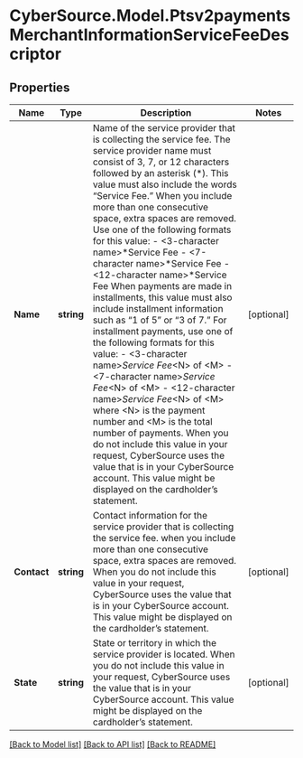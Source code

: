# CyberSource.Model.Ptsv2paymentsMerchantInformationServiceFeeDescriptor
## Properties

Name | Type | Description | Notes
------------ | ------------- | ------------- | -------------
**Name** | **string** | Name of the service provider that is collecting the service fee. The service provider name must consist of 3, 7, or 12 characters followed by an asterisk (*). This value must also include the words “Service Fee.”  When you include more than one consecutive space, extra spaces are removed. Use one of the following formats for this value: - &lt;3-character name&gt;*Service Fee - &lt;7-character name&gt;*Service Fee - &lt;12-character name&gt;*Service Fee  When payments are made in installments, this value must also include installment information such as “1 of 5” or “3 of 7.” For installment payments, use one of the following formats for this value: - &lt;3-character name&gt;*Service Fee*&lt;N&gt; of &lt;M&gt; - &lt;7-character name&gt;*Service Fee*&lt;N&gt; of &lt;M&gt; - &lt;12-character name&gt;*Service Fee*&lt;N&gt; of &lt;M&gt;  where &lt;N&gt; is the payment number and &lt;M&gt; is the total number of payments.  When you do not include this value in your request, CyberSource uses the value that is in your CyberSource account.  This value might be displayed on the cardholder’s statement.  | [optional] 
**Contact** | **string** | Contact information for the service provider that is collecting the service fee. when you include more than one consecutive space, extra spaces are removed.  When you do not include this value in your request, CyberSource uses the value that is in your CyberSource account.  This value might be displayed on the cardholder’s statement.  | [optional] 
**State** | **string** | State or territory in which the service provider is located.  When you do not include this value in your request, CyberSource uses the value that is in your CyberSource account.  This value might be displayed on the cardholder’s statement.  | [optional] 

[[Back to Model list]](../README.md#documentation-for-models) [[Back to API list]](../README.md#documentation-for-api-endpoints) [[Back to README]](../README.md)

